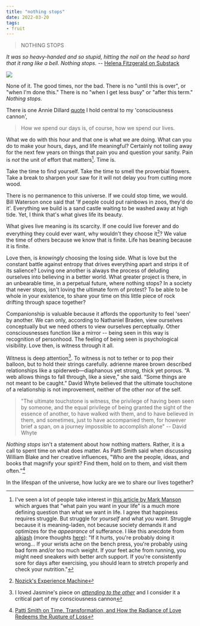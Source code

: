 ```yaml
---
title: "nothing stops"
date: 2022-03-20
tags:
- fruit
---
```


> NOTHING STOPS

*It was so heavy-handed and so stupid, hitting the nail on the head so hard that it rang like a bell. Nothing stops.* -- [Helena Fitzgerald on Substack](https://griefbacon.substack.com/p/nothing-stops?utm_source=url&curius=1294)

![](thoughts/images/Nothing%20Stops.png)

None of it. The good times, nor the bad. There is no "until this is over", or "when I'm done this." There is no "when I get less busy" or "after this term." *Nothing stops.*

There is one Annie Dillard [quote](thoughts/quotes.md) I hold central to my 'consciousness cannon',

> How we spend our days is, of course, how we spend our lives. 

What we do with this hour and that one is what we are doing. What can you do to make your hours, days, and life meaningful? Certainly not toiling away for the next few years on things that pain you and question your sanity. Pain is *not* the unit of effort that matters[^4]. Time is.

Take the time to find yourself. Take the time to smell the proverbial flowers. Take a break to sharpen your saw for it will not delay you from cutting more wood.

There is no permanence to this universe. If we could stop time, we would. Bill Waterson once said that 'If people could put rainbows in zoos, they'd do it'. Everything we build is a sand castle waiting to be washed away at high tide. Yet, I think that's what gives life its beauty.

What gives live meaning is its scarcity. If one could live forever and do everything they could ever want, why wouldn't they choose it[^1]? We value the time of others because we know that is finite. Life has beaning because it is finite.

Love then, is *knowingly* choosing the losing side. What is love but the constant battle against entropy that drives everything apart and strips it of its salience? Loving one another is always the process of deluding ourselves into believing in a better world. What greater project is there, in an unbearable time, in a perpetual future, where nothing stops? In a society that never stops, isn't loving the ultimate form of protest? To be able to be whole in your existence, to share your time on this little piece of rock drifting through space together?

Companionship is valuable because it affords the opportunity to feel 'seen' by another. We can only, according to Nathaniel Braden, view ourselves conceptually but we need others to view ourselves perceptually. Other consciousnesses function like a mirror -- being seen in this way is recognition of personhood. The feeling of being seen is psychological visibility. Love then, is witness through it all.

Witness is deep attention[^5]. To witness is not to tether or to pop their balloon, but to hold their strings carefully. adrienne maree brown described relationships like a spiderweb—diaphanous yet strong, thick yet porous. “A web allows things to fall through, like a sieve,” she said. “Some things are not meant to be caught.” David Whyte believed that the ultimate touchstone of a relationship is not improvement, neither of the other nor of the self. 

> "The ultimate touchstone is witness, the privilege of having been seen by someone, and the equal privilege of being granted the sight of the essence of another, to have walked with them, and to have believed in them, and sometimes, just to have accompanied them, for however brief a span, on a journey impossible to accomplish alone" -- David Whyte

*Nothing stops* isn't a statement about how nothing matters. Rather, it is a call to spent time on what does matter. As Patti Smith said when discussing William Blake and her creative influences, "Who are the people, ideas, and books that magnify your spirit? Find them, hold on to them, and visit them often."[^3]

In the lifespan of the universe, how lucky are we to share our lives together? 

[^1]: [Nozick's Experience Machine](thoughts/Nozick's%20Experience%20Machine.md)
[^2]: Bill Waterson
[^3]: [Patti Smith on Time, Transformation, and How the Radiance of Love Redeems the Rupture of Loss](https://www.themarginalian.org/2015/10/19/patti-smith-m-train-loss-time/)
[^4]: I've seen a lot of people take interest in [this article by Mark Manson](https://markmanson.net/question) which argues that "what pain you want in your life" is a much more defining question than what we want in life. I agree that happiness requires struggle. But struggle for *yourself* and what *you* want. Struggle because it is meaning-laden, not because society demands it and optimizes for the *appearance* of sufferance. I like this anecdote from [alkjash](https://www.lesswrong.com/posts/bx3gkHJehRCYZAF3r/pain-is-not-the-unit-of-effort) (more thoughts [here](thoughts/pain.md)): "If it hurts, you're probably doing it wrong... If your wrists ache on the bench press, you're probably using bad form and/or too much weight. If your feet ache from running, you might need sneakers with better arch support. If you're consistently sore for days after exercising, you should learn to stretch properly and check your nutrition."
[^5]: I loved Jasmine's piece on *[attending to the other](https://jasminewang.substack.com/p/attending-to-the-other)* and I consider it a critical part of my consciousness cannon